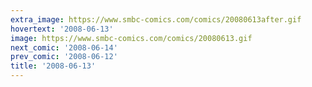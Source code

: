 ```yaml
---
extra_image: https://www.smbc-comics.com/comics/20080613after.gif
hovertext: '2008-06-13'
image: https://www.smbc-comics.com/comics/20080613.gif
next_comic: '2008-06-14'
prev_comic: '2008-06-12'
title: '2008-06-13'
---
```



